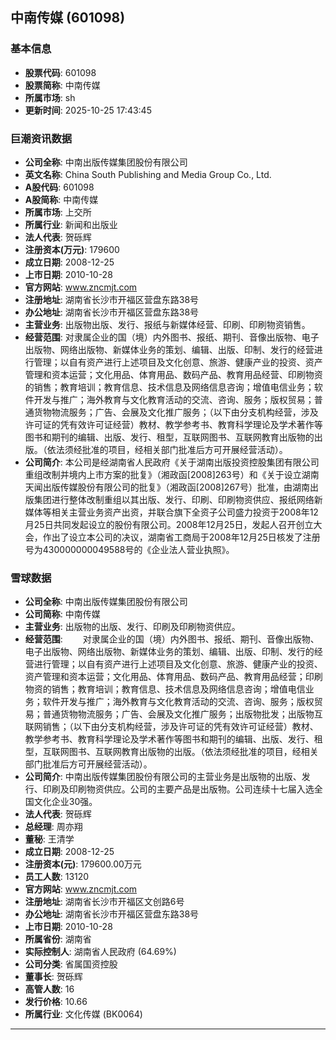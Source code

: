 ## 中南传媒 (601098)

### 基本信息

- **股票代码**: 601098
- **股票简称**: 中南传媒
- **所属市场**: sh
- **更新时间**: 2025-10-25 17:43:45

### 巨潮资讯数据

- **公司全称**: 中南出版传媒集团股份有限公司
- **英文名称**: China South Publishing and Media Group Co., Ltd.
- **A股代码**: 601098
- **A股简称**: 中南传媒
- **所属市场**: 上交所
- **所属行业**: 新闻和出版业
- **法人代表**: 贺砾辉
- **注册资本(万元)**: 179600
- **成立日期**: 2008-12-25
- **上市日期**: 2010-10-28
- **官方网站**: www.zncmjt.com
- **注册地址**: 湖南省长沙市开福区营盘东路38号
- **办公地址**: 湖南省长沙市开福区营盘东路38号
- **主营业务**: 出版物出版、发行、报纸与新媒体经营、印刷、印刷物资销售。
- **经营范围**: 对隶属企业的国（境）内外图书、报纸、期刊、音像出版物、电子出版物、网络出版物、新媒体业务的策划、编辑、出版、印制、发行的经营进行管理；以自有资产进行上述项目及文化创意、旅游、健康产业的投资、资产管理和资本运营；文化用品、体育用品、数码产品、教育用品经营、印刷物资的销售；教育培训；教育信息、技术信息及网络信息咨询；增值电信业务；软件开发与推广；海外教育与文化教育活动的交流、咨询、服务；版权贸易；普通货物物流服务；广告、会展及文化推广服务；（以下由分支机构经营，涉及许可证的凭有效许可证经营）教材、教学参考书、教育科学理论及学术著作等图书和期刊的编辑、出版、发行、租型，互联网图书、互联网教育出版物的出版。（依法须经批准的项目，经相关部门批准后方可开展经营活动）。
- **公司简介**: 本公司是经湖南省人民政府《关于湖南出版投资控股集团有限公司重组改制并境内上市方案的批复》（湘政函[2008]263号）和《关于设立湖南天闻出版传媒股份有限公司的批复》（湘政函[2008]267号）批准，由湖南出版集团进行整体改制重组以其出版、发行、印刷、印刷物资供应、报纸网络新媒体等相关主营业务资产出资，并联合旗下全资子公司盛力投资于2008年12月25日共同发起设立的股份有限公司。2008年12月25日，发起人召开创立大会，作出了设立本公司的决议，湖南省工商局于2008年12月25日核发了注册号为430000000049588号的《企业法人营业执照》。

### 雪球数据

- **公司全称**: 中南出版传媒集团股份有限公司
- **公司简称**: 中南传媒
- **主营业务**: 出版物的出版、发行、印刷及印刷物资供应。
- **经营范围**: 　　对隶属企业的国（境）内外图书、报纸、期刊、音像出版物、电子出版物、网络出版物、新媒体业务的策划、编辑、出版、印制、发行的经营进行管理；以自有资产进行上述项目及文化创意、旅游、健康产业的投资、资产管理和资本运营；文化用品、体育用品、数码产品、教育用品经营；印刷物资的销售；教育培训；教育信息、技术信息及网络信息咨询；增值电信业务；软件开发与推广；海外教育与文化教育活动的交流、咨询、服务；版权贸易；普通货物物流服务；广告、会展及文化推广服务；出版物批发；出版物互联网销售；（以下由分支机构经营，涉及许可证的凭有效许可证经营）教材、教学参考书、教育科学理论及学术著作等图书和期刊的编辑、出版、发行、租型，互联网图书、互联网教育出版物的出版。（依法须经批准的项目，经相关部门批准后方可开展经营活动）。
- **公司简介**: 中南出版传媒集团股份有限公司的主营业务是出版物的出版、发行、印刷及印刷物资供应。公司的主要产品是出版物。公司连续十七届入选全国文化企业30强。
- **法人代表**: 贺砾辉
- **总经理**: 周亦翔
- **董秘**: 王清学
- **成立日期**: 2008-12-25
- **注册资本(元)**: 179600.00万元
- **员工人数**: 13120
- **官方网站**: www.zncmjt.com
- **注册地址**: 湖南省长沙市开福区文创路6号
- **办公地址**: 湖南省长沙市开福区营盘东路38号
- **上市日期**: 2010-10-28
- **所属省份**: 湖南省
- **实际控制人**: 湖南省人民政府 (64.69%)
- **公司分类**: 省属国资控股
- **董事长**: 贺砾辉
- **高管人数**: 16
- **发行价格**: 10.66
- **所属行业**: 文化传媒 (BK0064)

---